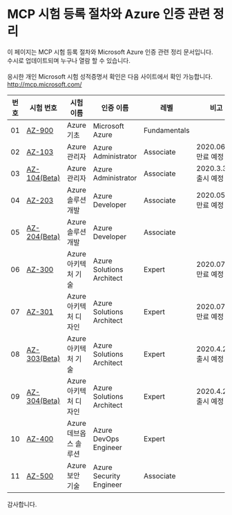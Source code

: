 # MCP 시험 등록 절차와 Azure 인증 관련 정리

이 페이지는 MCP 시험 등록 절차와 Microsoft Azure 인증 관련 정리 문서입니다.
<br>
수시로 업데이트되며 누구나 열람 할 수 있습니다.
<br><br>
응시한 개인 Microsoft 시험 성적증명서 확인은 다음 사이트에서 확인 가능합니다.
<br>
http://mcp.microsoft.com/

| 번호 | 시험 번호 | 시험 이름 | 인증 이름 | 레벨 | 비고 |
| --- | --- | --- | --- | --- | --- |
| 01 | [AZ-900](https://docs.microsoft.com/ko-kr/learn/certifications/exams/az-900) | Azure 기초 | Microsoft Azure | Fundamentals | |
| 02 | [AZ-103](https://docs.microsoft.com/ko-kr/learn/certifications/exams/az-103) | Azure 관리자 | Azure Administrator | Associate | 2020.06.30 만료 예정|
| 03 | [AZ-104(Beta)](https://docs.microsoft.com/ko-kr/learn/certifications/exams/az-104) | Azure 관리자 | Azure Administrator | Associate | 2020.3.31 출시 예정 |
| 04 | [AZ-203](https://docs.microsoft.com/ko-kr/learn/certifications/exams/az-203) | Azure 솔루션 개발 | Azure Developer | Associate | 2020.05.31 만료 예정 |
| 05 | [AZ-204(Beta)](https://docs.microsoft.com/ko-kr/learn/certifications/exams/az-204) | Azure 솔루션 개발 | Azure Developer | Associate | |
| 06 | [AZ-300](https://docs.microsoft.com/ko-kr/learn/certifications/exams/az-204) | Azure 아키텍처 기술 | Azure Solutions Architect | Expert | 2020.07.28 만료 예정 |
| 07 | [AZ-301](https://docs.microsoft.com/ko-kr/learn/certifications/exams/az-301) | Azure 아키텍처 디자인 | Azure Solutions Architect | Expert | 2020.07.28 만료 예정 |
| 08 | [AZ-303(Beta)](https://docs.microsoft.com/ko-kr/learn/certifications/exams/az-303) | Azure 아키텍처 기술 | Azure Solutions Architect | Expert | 2020.4.28 출시 예정 |
| 09 | [AZ-304(Beta)](https://docs.microsoft.com/ko-kr/learn/certifications/exams/az-304) | Azure 아키텍처 디자인 | Azure Solutions Architect | Expert | 2020.4.28 출시 예정 |
| 10 | [AZ-400](https://docs.microsoft.com/en-us/learn/certifications/exams/az-400) | Azure 데브옵스 솔루션 | Azure DevOps Engineer | Expert | |
| 11 | [AZ-500](https://docs.microsoft.com/ko-kr/learn/certifications/exams/az-500) | Azure 보안 기술 | Azure Security Engineer | Associate | |

감사합니다.
